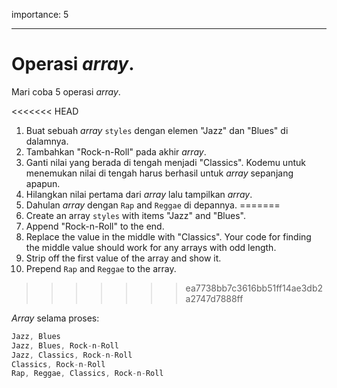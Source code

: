 importance: 5

---

# Operasi *array*.

Mari coba 5 operasi *array*.

<<<<<<< HEAD
1. Buat sebuah *array* `styles` dengan elemen "Jazz" dan "Blues" di dalamnya.
2. Tambahkan "Rock-n-Roll" pada akhir *array*.
3. Ganti nilai yang berada di tengah menjadi "Classics". Kodemu untuk menemukan nilai di tengah harus berhasil untuk *array* sepanjang apapun.
4. Hilangkan nilai pertama dari *array* lalu tampilkan *array*.
5. Dahulan *array* dengan `Rap` and `Reggae` di depannya.
=======
1. Create an array `styles` with items "Jazz" and "Blues".
2. Append "Rock-n-Roll" to the end.
3. Replace the value in the middle with "Classics". Your code for finding the middle value should work for any arrays with odd length.
4. Strip off the first value of the array and show it.
5. Prepend `Rap` and `Reggae` to the array.
>>>>>>> ea7738bb7c3616bb51ff14ae3db2a2747d7888ff

*Array* selama proses:

```js no-beautify
Jazz, Blues
Jazz, Blues, Rock-n-Roll
Jazz, Classics, Rock-n-Roll
Classics, Rock-n-Roll
Rap, Reggae, Classics, Rock-n-Roll
```

